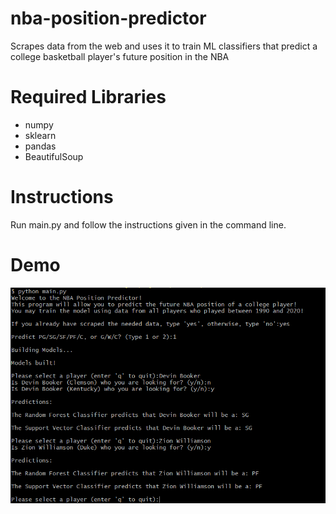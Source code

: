 # nba-position-predictor
Scrapes data from the web and uses it to train ML 
classifiers that predict a college basketball player's 
future position in the NBA

# Required Libraries
* numpy
* sklearn
* pandas
* BeautifulSoup

# Instructions
Run main.py and follow the instructions given in the command line.

# Demo

![Demo](demo/nba-position-predictor-demo.png)
